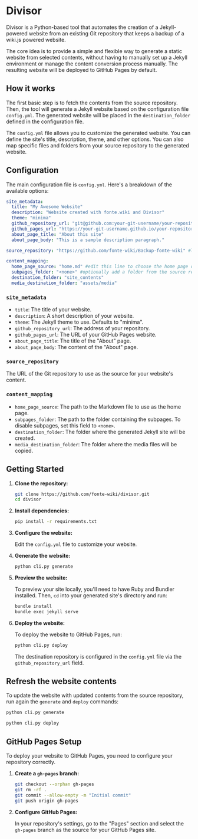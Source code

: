 # Divisor

Divisor is a Python-based tool that automates the creation of a Jekyll-powered website from an existing Git repository that keeps a backup of a wiki.js powered website.

The core idea is to provide a simple and flexible way to generate a static website from selected contents, without having to manually set up a Jekyll environment or manage the content conversion process manually. The resulting website will be deployed to GitHub Pages by default.

## How it works

The first basic step is to fetch the contents from the source repository. Then, the tool will generate a Jekyll website based on the configuration file `config.yml`. The generated website will be placed in the `destination_folder` defined in the configuration file.

The `config.yml` file allows you to customize the generated website. You can define the site's title, description, theme, and other options. You can also map specific files and folders from your source repository to the generated website.

## Configuration

The main configuration file is `config.yml`. Here's a breakdown of the available options:

```yaml
site_metadata:
  title: "My Awesome Website"
  description: "Website created with fonte.wiki and Divisor"
  theme: "minima"
  github_repository_url: "git@github.com:your-git-username/your-repository.git" #edit this line
  github_pages_url: "https://your-git-username.github.io/your-repository/" #edit this line
  about_page_title: "About this site"
  about_page_body: "This is a sample description paragraph."

source_repository: "https://github.com/fonte-wiki/Backup-fonte-wiki" #leave this to use fonte.wiki as the source repository

content_mapping:
  home_page_source: "home.md" #edit this line to choose the home page of your website
  subpages_folder: "<none>" #optionally add a folder from the source repository whose contents will be imported as subpages
  destination_folder: "site_contents"
  media_destination_folder: "assets/media"
```

### `site_metadata`

*   `title`: The title of your website.
*   `description`: A short description of your website.
*   `theme`: The Jekyll theme to use. Defaults to "minima".
*   `github_repository_url`: The address of your repository.
*   `github_pages_url`: The URL of your GitHub Pages website.
*   `about_page_title`: The title of the "About" page.
*   `about_page_body`: The content of the "About" page.

### `source_repository`

The URL of the Git repository to use as the source for your website's content.

### `content_mapping`

*   `home_page_source`: The path to the Markdown file to use as the home page.
*   `subpages_folder`: The path to the folder containing the subpages. To disable subpages, set this field to `<none>`.
*   `destination_folder`: The folder where the generated Jekyll site will be created.
*   `media_destination_folder`: The folder where the media files will be copied.

## Getting Started

1. **Clone the repository:**

   ```bash
   git clone https://github.com/fonte-wiki/divisor.git
   cd divisor
   ```

2. **Install dependencies:**

   ```bash
   pip install -r requirements.txt
   ```

2. **Configure the website:**

   Edit the `config.yml` file to customize your website.

3. **Generate the website:**

   ```bash
   python cli.py generate
   ```

4. **Preview the website:**

   To preview your site locally, you'll need to have Ruby and Bundler installed. Then, `cd` into your generated site's directory and run:

   ```bash
   bundle install
   bundle exec jekyll serve
   ```

5. **Deploy the website:**

   To deploy the website to GitHub Pages, run:

   ```bash
   python cli.py deploy
   ```

   The destination repository is configured in the `config.yml` file via the `github_repository_url` field.

## Refresh the website contents

To update the website with updated contents from the source repository, run again the `generate` and `deploy` commands:

   ```bash
   python cli.py generate
   ```

   ```bash
   python cli.py deploy
   ```

## GitHub Pages Setup

To deploy your website to GitHub Pages, you need to configure your repository correctly.

1.  **Create a `gh-pages` branch:**

    ```bash
    git checkout --orphan gh-pages
    git rm -rf .
    git commit --allow-empty -m "Initial commit"
    git push origin gh-pages
    ```

2.  **Configure GitHub Pages:**

    In your repository's settings, go to the "Pages" section and select the `gh-pages` branch as the source for your GitHub Pages site.
